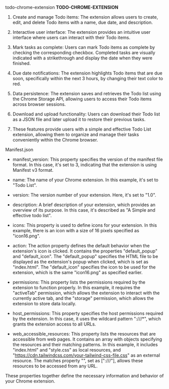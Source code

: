 todo-chrome-extension
**TODO-CHROME-EXTENSION**

1. Create and manage Todo items: The extension allows users to create, edit, and delete Todo items with a name, due date, and description.

2. Interactive user interface: The extension provides an intuitive user interface where users can interact with their Todo items.

3. Mark tasks as complete: Users can mark Todo items as complete by checking the corresponding checkbox. Completed tasks are visually indicated with a strikethrough and display the date when they were finished.

4. Due date notifications: The extension highlights Todo items that are due soon, specifically within the next 3 hours, by changing their text color to red.

5. Data persistence: The extension saves and retrieves the Todo list using the Chrome Storage API, allowing users to access their Todo items across browser sessions.

6. Download and upload functionality: Users can download their Todo list as a JSON file and later upload it to restore their previous tasks.

7. These features provide users with a simple and effective Todo List extension, allowing them to organize and manage their tasks conveniently within the Chrome browser.

Manifest.json
- manifest_version: This property specifies the version of the manifest file format. In this case, it's set to 3, indicating that the extension is using Manifest v3 format.
- name: The name of your Chrome extension. In this example, it's set to "Todo List".
- version: The version number of your extension. Here, it's set to "1.0".
- description: A brief description of your extension, which provides an overview of its purpose. In this case, it's described as "A Simple and effective todo list".
- icons: This property is used to define icons for your extension. In this example, there is an icon with a size of 16 pixels specified as "icon16.png".
- action: The action property defines the default behavior when the extension's icon is clicked. It contains the properties "default_popup" and "default_icon". The "default_popup" specifies the HTML file to be displayed as the extension's popup when clicked, which is set as "index.html". The "default_icon" specifies the icon to be used for the extension, which is the same "icon16.png" as specified earlier.
- permissions: This property lists the permissions required by the extension to function properly. In this example, it requires the "activeTab" permission, which allows the extension to interact with the currently active tab, and the "storage" permission, which allows the extension to store data locally.
- host_permissions: This property specifies the host permissions required by the extension. In this case, it uses the wildcard pattern ":///*", which grants the extension access to all URLs.

- web_accessible_resources: This property lists the resources that are accessible from web pages. It contains an array with objects specifying the resources and their matching patterns. In this example, it includes "index.html" and "style.css" as local resources, and "https://cdn.tailwindcss.com/your-tailwind-css-file.css" as an external resource. The matches property "", set as [":///"], allows these resources to be accessed from any URL.

These properties together define the necessary information and behavior of your Chrome extension.
 
  